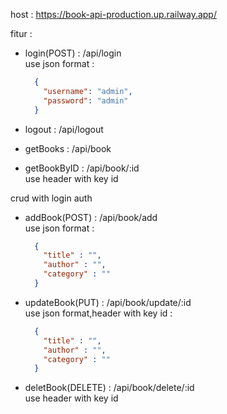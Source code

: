 host : https://book-api-production.up.railway.app/

fitur : 
- login(POST) : /api/login \
  use json format : 
  ```json
    {
      "username": "admin",
      "password": "admin"
    }
  ```

  
- logout     : /api/logout

- getBooks    : /api/book
- getBookByID : /api/book/:id \
  use header with key id

crud with login auth

- addBook(POST) : /api/book/add \
  use json format :
  ```json
    {
      "title" : "",
      "author" : "",
      "category" : ""
    }
  ```

  
- updateBook(PUT) : /api/book/update/:id \
   use json format,header with key id :
  ```json
    {
      "title" : "",
      "author" : "",
      "category" : ""
    }
  ```
  
- deletBook(DELETE) : /api/book/delete/:id \
  use header with key id

  
 
